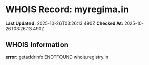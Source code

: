 # WHOIS Record: myregima.in

**Last Updated:** 2025-10-26T03:26:13.490Z
**Checked At:** 2025-10-26T03:26:13.490Z

## WHOIS Information

**error:** getaddrinfo ENOTFOUND whois.registry.in

